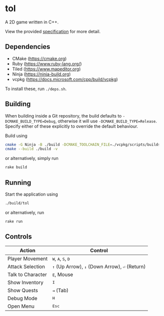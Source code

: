 # tol

A 2D game written in C++.

View the provided [specification](specification.md) for more detail.

## Dependencies

- CMake (https://cmake.org)
- Ruby (https://www.ruby-lang.org/)
- Tiled (https://www.mapeditor.org)
- Ninja (https://ninja-build.org)
- vcpkg (https://docs.microsoft.com/cpp/build/vcpkg)

To install these, run `./deps.sh`.

## Building

When building inside a Git repository, the build defaults to `-DCMAKE_BUILD_TYPE=Debug`,
otherwise it will use `-DCMAKE_BUILD_TYPE=Release`. Specify either of these explicitly
to override the default behaviour.

Build using

```sh
cmake -G Ninja -B ./build -DCMAKE_TOOLCHAIN_FILE=./vcpkg/scripts/buildsystems/vcpkg.cmake
cmake --build ./build -v
```

or alternatively, simply run

```sh
rake build
```

## Running

Start the application using

```sh
./build/tol
```

or alternatively, run

```sh
rake run
```

## Controls

| Action            | Control                                                                   |
|-------------------|---------------------------------------------------------------------------|
| Player Movement   | <kbd>W</kbd>, <kbd>A</kbd>, <kbd>S</kbd>, <kbd>D</kbd>                    |
| Attack Selection  | <kbd>↑</kbd> (Up Arrow), <kbd>↓</kbd> (Down Arrow), <kbd>⏎</kbd> (Return) |
| Talk to Character | <kbd>E</kbd>, Mouse                                                       |
| Show Inventory    | <kbd>I</kbd>                                                              |
| Show Quests       | <kbd>⇥</kbd> (Tab)                                                        |
| Debug Mode        | <kbd>H</kbd>                                                              |
| Open Menu         | <kbd>Esc</kbd>                                                            |
